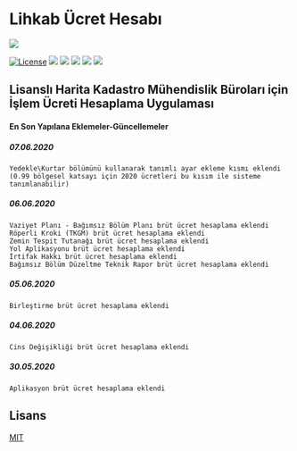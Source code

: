 # Lihkab Ücret Hesabı

![](https://grkm.github.io/Lihkab-Ucret-Hesaplama/img/icons/icon-128x128.png)

[![License](http://img.shields.io/badge/license-MIT-blue.svg)](http://opensource.org/licenses/MIT)
![](https://img.shields.io/github/stars/grkm/Lihkab-Ucret-Hesaplama.svg) 
![](https://img.shields.io/github/forks/grkm/Lihkab-Ucret-Hesaplama.svg) 
![](https://img.shields.io/github/tag/grkm/Lihkab-Ucret-Hesaplama.svg) 
![](https://img.shields.io/github/release/grkm/Lihkab-Ucret-Hesaplama.svg) 
![](https://img.shields.io/github/issues/grkm/Lihkab-Ucret-Hesaplama.svg)


## Lisanslı Harita Kadastro Mühendislik Büroları için İşlem Ücreti Hesaplama Uygulaması

#### En Son Yapılana Eklemeler-Güncellemeler

##### 07.06.2020
```
Yedekle\Kurtar bölümünü kullanarak tanımlı ayar ekleme kısmı eklendi 
(0.99 bölgesel katsayı için 2020 ücretleri bu kısım ile sisteme tanımlanabilir)
```

##### 06.06.2020

```
Vaziyet Planı - Bağımsız Bölüm Planı brüt ücret hesaplama eklendi
Röperli Kroki (TKGM) brüt ücret hesaplama eklendi
Zemin Tespit Tutanağı brüt ücret hesaplama eklendi
Yol Aplikasyonu brüt ücret hesaplama eklendi
İrtifak Hakkı brüt ücret hesaplama eklendi
Bağımsız Bölüm Düzeltme Teknik Rapor brüt ücret hesaplama eklendi
```

##### 05.06.2020
```
Birleştirme brüt ücret hesaplama eklendi
```

##### 04.06.2020
```
Cins Değişikliği brüt ücret hesaplama eklendi
```

##### 30.05.2020
```
Aplikasyon brüt ücret hesaplama eklendi
```

## Lisans
[MIT](https://choosealicense.com/licenses/mit/)
